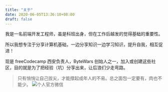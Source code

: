 ```yaml
---
title: "关于"
date: 2020-06-05T13:36:10+08:00
draft: false
---
```


我是一名前端开发工程师，虽是科班出身，但在工作后越发的觉得基础的重要性。

所以我想专注于分享计算机基础，一边分享知识一边学习知识，提升自我，相互促进！

现是 freeCodecamp 西安负责人，ByteWars 创始人之一，加入或创建这些社区，目的就是为了把经验（坑）分享出来，让后浪们少走弯路。

> 只有悄悄让自己拔尖，才能撑起成年人的不易。总之面包一定要有，肉也不能少。
![个人官方微信](https://imgkr.cn-bj.ufileos.com/449032aa-6a0a-4b69-9be5-d31386487cf7.jpeg)
